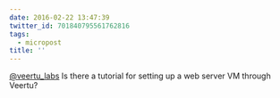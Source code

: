 ```yaml
---
date: 2016-02-22 13:47:39
twitter_id: 701840795561762816
tags:
  - micropost
title: ''
---
```


[@veertu_labs](https://twitter.com/veertu_labs) Is there a tutorial for setting up a web server VM through Veertu?
